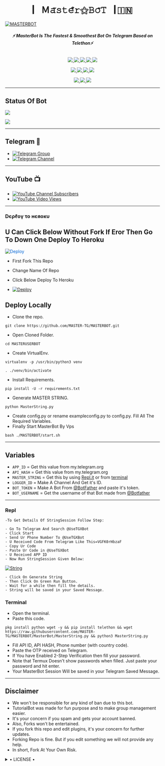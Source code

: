 <h1 align="center">
<b> ▏Ｍ𝚊̃𝚜𝚝𝚎̐𝚛⚝𝙱𝚘̃𝚃▕ 🇮🇳 </b>
</h1>

[![MASTERBOT](https://te.legra.ph/file/f02cc84bf1ca448774592.jpg)](https://github.com/MASTER-OP/MASTERUSERBOT)

<h6 align="center">
  <b>⚡️ MasterBot Is The Fastest & Smoothest Bot On Telegram Based on Telethon⚡️</b>
</h6>

<p align="center">
<a href="https://github.com/MASTER-TG/MASTERBOT" alt="GitHub closed issues"> <img src="https://img.shields.io/github/issues-closed-raw/MASTER-TG/MASTERBOT?style=flat&logo=github&color=success" /> </a>
<a href="https://github.com/MASTER-TG/MASTERBOT/graphs/contributors" alt="GitHub contributors"> <img src="https://img.shields.io/github/contributors/MASTER-TG/MASTERBOT?style=flat&logo=github" /> </a>
<a href="https://github.com/MASTER-TG/MASTERBOT/network/members" alt="GitHub forks"> <img src="https://img.shields.io/github/forks/MASTER-TG/MASTERBOT?label=Forks&logo=github" /> </a>
<a href="https://github.com/MASTER-OP/MASTERUSERBOT" alt="GitHub closed pull requests"> <img src="https://img.shields.io/github/issues-pr-closed-raw/MASTER-TG/MASTERBOT?color=success" /> </a>
<a href="https://github.com/MASTER-OP/MASTERUSERBOT" alt="GitHub issues"> <img src="https://img.shields.io/github/issues-raw/MASTER-TG/MASTERBOT?style=flat&logo=github&color=yellow" /> </a>
</p>
<p align="center">
<a href="https://www.python.org/" alt="made-with-python"> <img src="https://img.shields.io/badge/Made%20with-Python-1f425f.svg?style=flat&logo=python&color=blue" /> </a>
<a href="https://github.com/MASTER-OP/MASTERUSERBOT" alt="Docker!"> <img src="https://aleen42.github.io/badges/src/docker.svg" /> </a>
<a href="https://github.com/MASTER-OP/MASTERUSERBOT" alt="GitHub repo size"> <img src="https://img.shields.io/github/repo-size/MASTER-TG/MASTERBOT" /> </a>
<a href="https://github.com/MASTER-OP/MASTERUSERBOT/blob/master/LICENSE" alt="GPLv3 license"> <img src="https://img.shields.io/badge/License-GPLv3-blue.svg" /> </a>
</p>
<p align="center">
<a href="https://t.me/Master_Userbot" alt="Telegram!"> <img src="https://aleen42.github.io/badges/src/telegram.svg" /> </a>
<a href="https://github.com/MASTER-OP/MASTERUSERBOT/graphs/commit-activity" alt="Maintenance"> <img src="https://img.shields.io/badge/Maintained%3F-yes-green.svg" /> </a>
<a href="https://makeapullrequest.com" alt="PRs Welcome"> <img src="https://img.shields.io/badge/PRs-welcome-brightgreen.svg?style=flat-square" /> </a>
</p>

------
## Status Of Bot 
<p align="left">
    <a href="https://github.com/MASTER-TG/MASTERBOT/network/members"><img src="https://img.shields.io/github/forks/MASTER-TG/MASTERBOT?label=Forks&logoColor=Black&style=social"></a><p align="left"><a href="https://github.com/MASTER-TG/MASTERBOT/stargazers"><img src="https://img.shields.io/github/stars/MASTER-TG/MASTERBOT?logoColor=Blue&style=social"></a><p align="left"><a href="https://github.com/MASTER-TG/MASTERBOT"></a><p align="left"><a href="https://github.com/MASTER-TG/MASTERBOT?"></a>

------
## Telegram 🏪
- [![Telegram Group](https://img.shields.io/badge/Telegram-Group-brightgreen)](https://t.me/Master_userbot)
- [![Telegram Channel](https://img.shields.io/badge/Telegram-Channel-brightgreen)](https://t.me/Official_Masterbot)

------
## YouTube 📺
- [![YouTube Channel Subscribers](https://img.shields.io/youtube/channel/subscribers/UC30-QTBG2LnGIAHenoVeJ5Q?style=social)](https://youtube.com/channel/UC30-QTBG2LnGIAHenoVeJ5Q)
- [![YouTube Video Views](https://img.shields.io/youtube/views/NtFsPywqU-8?label=Tutorial+•+Heroku+•&style=social)](https://youtu.be/NtFsPywqU-8)

------------
<h3> Dєρℓογ το нєяοκυ </h3>

## U Can Click Below Without Fork If Eror Then Go To Down One Deploy To Heroku

<a href="https://heroku.com/deploy/" rel="nofollow" style="background-color: initial; box-sizing: border-box; color: #0366d6; text-decoration-line: none;"><img alt="Deploy" data-canonical-src="https://www.herokucdn.com/deploy/button.svg" src="https://camo.githubusercontent.com/83b0e95b38892b49184e07ad572c94c8038323fb/68747470733a2f2f7777772e6865726f6b7563646e2e636f6d2f6465706c6f792f627574746f6e2e737667" style="border-style: none; box-sizing: initial; max-width: 100%;" /></a></div>
</a>

- First Fork This Repo

- Change Name Of Repo

- Click Below Deploy To Heroku


- [![Deploy](https://te.legra.ph/file/f7bcc21423b86512102aa.jpg)](https://heroku.com/deploy/)

## Deploy Locally

- Clone the repo. 

`git clone https://github.com/MASTER-TG/MASTERBOT.git`
- Open Cloned Folder.

`cd MASTERUSERBOT`
- Create VirtualEnv.

`virtualenv -p /usr/bin/python3 venv`

`. ./venv/bin/activate`
- Install Requirements.

`pip install -U -r requirements.txt`
- Generate MASTER STRING.

`python MasterString.py`
- Create config.py or rename exampleconfig.py to config.py. Fill All The Required Variables.
- Finally Start MasterBot By Vps

`bash ./MASTERBOT/start.sh`

---------

## Variables

- `APP_ID`  =  Get this value from my.telegram.org
- `API_HASH`  =  Get this value from my.telegram.org
- `MASTER_STRING`  =  Get this by using [Repl.it](#Repl) or from [terminal](#Terminal)
- `LOGGER_ID`  =  Make A Channel And Get it's ID.
- `BOT_TOKEN`  =  Make A Bot From [@BotFather](https://t.me/botfather) and paste it's token.
- `BOT_USERNAME`  =  Get the username of that Bot made from [@Botfather](https://t.me/botfather)

------
### Repl


    -To Get Details Of StringSession Follow Step: 

    - Go To Telegram And Search @UseTGXBot
    - Click Start
    - Send Ur Phone Number To @UseTGXBot
    - U Received Code From Telegram Like This=VGFK0rHbzaF
    - Copy Ur Code
    - Paste Ur Code in @UseTGXBot
    - U Received APP ID
    - Now Run StringSession Given Below:
   

[![String](https://te.legra.ph/file/5a975feccbd313616e406.jpg)](https://replit.com/@Master-Tg/MasterUserbot#main.py) 

    - Click On Generate String
    - Then Click On Green Run Button.
    - Wait for a while then fill the details.
    - String will be saved in your Saved Message.


### Terminal
- Open the terminal.
- Paste this code.

`pkg install python wget -y && pip install telethon && wget https://raw.githubusercontent.com/MASTER-TG/MASTERBOT/MasterBot/MasterString.py && python3 MasterString.py`
- Fill API ID, API HASH, Phone number (with country code).
- Paste the OTP received on Telegram.
- If You have Enabled 2-Step Verification then fill your password.
- Note that Termux Doesn't show passwords when filled. Just paste your password and hit enter.
- Your MasterBot Session Will be saved in your Telegram Saved Message.


------
## Disclaimer
- We won't be responsible for any kind of ban due to this bot.
- TutorialBot was made for fun purpose and to make group management easier.
- It's your concern if you spam and gets your account banned.
- Also, Forks won't be entertained.
- If you fork this repo and edit plugins, it's your concern for further updates.
- Forking Repo is fine. But if you edit something we will not provide any help.
- In short, Fork At Your Own Risk.

<details>

  <summary> • LICENSE • </summary>

![](https://www.gnu.org/graphics/gplv3-or-later.png)

MASTER-TG

Poject [MASTERBOT](https://github.com/MASTER-TG/MASTERBOT) is free software: you can redistribute it and/or modify

it under the terms of the GNU General Public License as published by

the Free Software Foundation, either version 3 of the License, or

(at your option) any later version.

This program is distributed in the hope that it will be useful,

but WITHOUT ANY WARRANTY; without even the implied warranty of

MERCHANTABILITY or FITNESS FOR A PARTICULAR PURPOSE.  See the

GNU General Public License for more details.

You should have received a copy of the GNU General Public License

along with this program. If not, see <https://www.gnu.org/licenses/>.

</details> 
